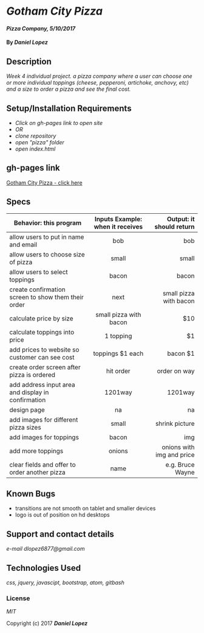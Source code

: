 # _Gotham City Pizza_

#### _Pizza Company, 5/10/2017_

#### By _**Daniel Lopez**_

## Description

_Week 4 individual project. a pizza company where a user can choose one or more individual toppings (cheese, pepperoni, artichoke, anchovy, etc) and a size to order a pizza and see the final cost._

## Setup/Installation Requirements

* _Click on gh-pages link to open site_
* _OR_
* _clone repository_
* _open "pizza" folder_
* _open index.html_

## gh-pages link
[Gotham City Pizza - click here](http://rawgit.com/dlopez6877/pizza/master/index.html)

## Specs
| Behavior: this program | Inputs Example: when it receives | Output: it should return|
|------------------|:-------------:|------:|
|allow users to put in name and email|bob|bob|
|allow users to choose size of pizza|small|small|
|allow users to select toppings|bacon|bacon|
|create confirmation screen to show them their order|next|small pizza with bacon|
|calculate price by size|small pizza with bacon|$10|
|calculate toppings into price|1 topping|$1|
|add prices to website so customer can see cost|toppings $1 each|bacon $1|
|create order screen after pizza is ordered|hit order|order on way|
|add address input area and display in confirmation|1201way|1201way|
|design page|na|na|
|add images for different pizza sizes|small|shrink picture|
|add images for toppings|bacon|img|
|add more toppings|onions|onions with img and price|
|clear fields and offer to order another pizza|name|e.g. Bruce Wayne|

## Known Bugs
* transitions are not smooth on tablet and smaller devices
* logo is out of position on hd desktops

## Support and contact details

_e-mail dlopez6877@gmail.com_

## Technologies Used

_css, jquery, javascipt, bootstrap, atom, gitbash_

### License

*MIT*

Copyright (c) 2017 **_Daniel Lopez_**
